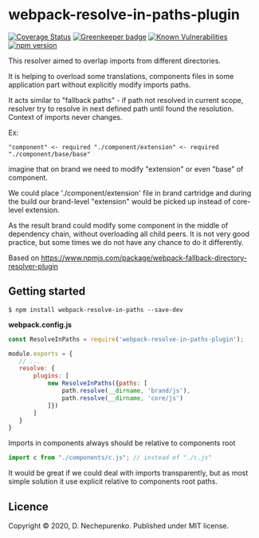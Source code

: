 # webpack-resolve-in-paths-plugin

[![Coverage Status](https://coveralls.io/repos/github/dimanech/webpack-resolve-in-paths-plugin/badge.svg?branch=master)](https://coveralls.io/github/dimanech/webpack-resolve-in-paths-plugin?branch=master)
[![Greenkeeper badge](https://badges.greenkeeper.io/dimanech/webpack-resolve-in-paths-plugin.svg)](https://greenkeeper.io/)
[![Known Vulnerabilities](https://snyk.io/test/github/dimanech/webpack-resolve-in-paths-plugin/badge.svg?targetFile=package.json)](https://snyk.io/test/github/dimanech/webpack-resolve-in-paths-plugin?targetFile=package.json)
[![npm version](https://badge.fury.io/js/webpack-resolve-in-paths-plugin.svg)](https://badge.fury.io/js/webpack-resolve-in-paths-plugin)

This resolver aimed to overlap imports from different directories.

It is helping to overload some translations, components files in some application part
without explicitly modify imports paths.

It acts similar to "fallback paths" - if path not resolved in current scope,
resolver try to resolve in next defined path until found the resolution. Context
of imports never changes.

Ex:
```
"component" <- required "./component/extension" <- required "./component/base/base"
```

imagine that on brand we need to modify "extension" or even "base" of component.

We could place './component/extension' file in brand cartridge and during the build
our brand-level "extension" would be picked up instead of core-level extension.

As the result brand could modify some component in the middle of dependency chain,
without overloading all child peers. It is not very good practice, but some times
we do not have any chance to do it differently. 

Based on https://www.npmjs.com/package/webpack-fallback-directory-resolver-plugin

## Getting started

```shell script
$ npm install webpack-resolve-in-paths --save-dev
```

**webpack.config.js**

 ```js
const ResolveInPaths = require('webpack-resolve-in-paths-plugin');

module.exports = {
    // ...
    resolve: {
        plugins: [
            new ResolveInPaths({paths: [
                path.resolve(__dirname, 'brand/js'),
                path.resolve(__dirname, 'core/js')
            ]})
        ]
    }
}
```

Imports in components always should be relative to components root

```js
import c from "./components/c.js"; // instead of "./c.js"
```

It would be great if we could deal with imports transparently, but as most simple solution
it use explicit relative to components root paths.

## Licence

Copyright © 2020, D. Nechepurenko. Published under MIT license.

